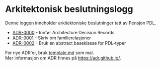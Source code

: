# Arkitektonisk beslutningslogg

Denne loggen inneholder arkitektoniske beslutninger tatt av Pensjon PDL.

- [ADR-0000](0000-innfor-architecture-decision-records.md) - Innfør Architecture Decision Records
- [ADR-0001](0001-skriv-om-familierelasjoner.md) - Skriv om familierelasjoner
- [ADR-0002](0002-bruk-en-abstract-baseklasse-for-pdl-typer.md) - Bruk en abstract baseklasse for PDL-typer

For nye ADR'er, bruk [template.md](template.md) som mal.   
Mer informasjon om ADR finnes på <https://adr.github.io/>.   

